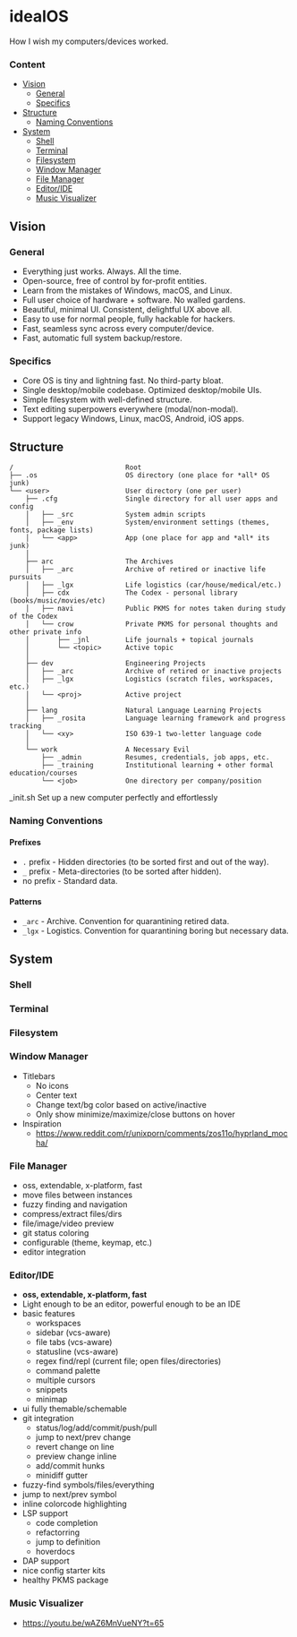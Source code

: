 # idealOS
How I wish my computers/devices worked.

### Content
<!-- MarkdownTOC levels="1,2,3" -->

- [Vision](#vision)
    + [General](#general)
    + [Specifics](#specifics)
- [Structure](#structure)
    + [Naming Conventions](#naming-conventions)
- [System](#system)
    + [Shell](#shell)
    + [Terminal](#terminal)
    + [Filesystem](#filesystem)
    + [Window Manager](#window-manager)
    + [File Manager](#file-manager)
    + [Editor/IDE](#editoride)
    + [Music Visualizer](#music-visualizer)

<!-- /MarkdownTOC -->

## Vision
### General
- Everything just works. Always. All the time.
- Open-source, free of control by for-profit entities.
- Learn from the mistakes of Windows, macOS, and Linux.
- Full user choice of hardware + software. No walled gardens.
- Beautiful, minimal UI. Consistent, delightful UX above all.
- Easy to use for normal people, fully hackable for hackers.
- Fast, seamless sync across every computer/device.
- Fast, automatic full system backup/restore.

### Specifics
- Core OS is tiny and lightning fast. No third-party bloat.
- Single desktop/mobile codebase. Optimized desktop/mobile UIs.
- Simple filesystem with well-defined structure.
- Text editing superpowers everywhere (modal/non-modal).
- Support legacy Windows, Linux, macOS, Android, iOS apps.

## Structure
```
/                            Root
├── .os                      OS directory (one place for *all* OS junk)
└── <user>                   User directory (one per user)
    ├── .cfg                 Single directory for all user apps and config
    │   ├── _src             System admin scripts
    │   ├── _env             System/environment settings (themes, fonts, package lists)
    │   └── <app>            App (one place for app and *all* its junk)
    │
    ├── arc                  The Archives
    │   ├── _arc             Archive of retired or inactive life pursuits
    │   ├── _lgx             Life logistics (car/house/medical/etc.)
    │   ├── cdx              The Codex - personal library (books/music/movies/etc)
    │   ├── navi             Public PKMS for notes taken during study of the Codex
    │   └── crow             Private PKMS for personal thoughts and other private info
    │       ├── _jnl         Life journals + topical journals
    │       └── <topic>      Active topic
    │
    ├── dev                  Engineering Projects
    │   ├── _arc             Archive of retired or inactive projects
    │   ├── _lgx             Logistics (scratch files, workspaces, etc.)
    │   └── <proj>           Active project
    │
    ├── lang                 Natural Language Learning Projects
    │   ├── _rosita          Language learning framework and progress tracking
    │   └── <xy>             ISO 639-1 two-letter language code
    │
    └── work                 A Necessary Evil
        ├── _admin           Resumes, credentials, job apps, etc.
        ├── _training        Institutional learning + other formal education/courses
        └── <job>            One directory per company/position
```

\_init.sh     Set up a new computer perfectly and effortlessly

### Naming Conventions
#### Prefixes
- `.` prefix - Hidden directories (to be sorted first and out of the way).
- `_` prefix - Meta-directories (to be sorted after hidden).
- no prefix - Standard data.

#### Patterns
- `_arc` - Archive. Convention for quarantining retired data.
- `_lgx` - Logistics. Convention for quarantining boring but necessary data.


## System
### Shell
### Terminal
### Filesystem

### Window Manager
- Titlebars
    * No icons
    * Center text
    * Change text/bg color based on active/inactive
    * Only show minimize/maximize/close buttons on hover
- Inspiration
    * https://www.reddit.com/r/unixporn/comments/zos11o/hyprland_mocha/


### File Manager
- oss, extendable, x-platform, fast
- move files between instances
- fuzzy finding and navigation
- compress/extract files/dirs
- file/image/video preview
- git status coloring
- configurable (theme, keymap, etc.)
- editor integration


### Editor/IDE
- **oss, extendable, x-platform, fast**
- Light enough to be an editor, powerful enough to be an IDE
- basic features
    + workspaces
    + sidebar (vcs-aware)
    + file tabs (vcs-aware)
    + statusline (vcs-aware)
    + regex find/repl (current file; open files/directories)
    + command palette
    + multiple cursors
    + snippets
    + minimap
- ui fully themable/schemable
- git integration
    + status/log/add/commit/push/pull
    + jump to next/prev change
    + revert change on line
    + preview change inline
    + add/commit hunks
    + minidiff gutter
- fuzzy-find symbols/files/everything
- jump to next/prev symbol
- inline colorcode highlighting
- LSP support
    + code completion
    + refactorring
    + jump to definition
    + hoverdocs
- DAP support
- nice config starter kits
- healthy PKMS package


### Music Visualizer
- https://youtu.be/wAZ6MnVueNY?t=65
